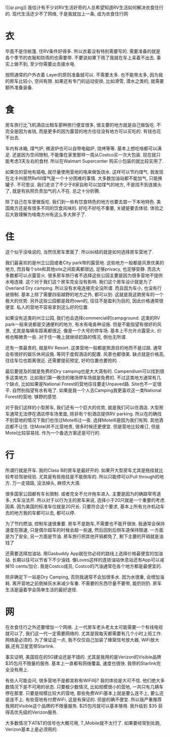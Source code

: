 ![[qr.png]]
我估计有不少对RV生活好奇的人总希望知道RV生活如何解决衣食住行的. 现代生活还少不了网络, 于是我就加上一条, 成为衣食住行网

# 衣

毕竟不是住帐篷. 住RV条件好得多. 所以衣着没有特别需要写的. 需要准备的就是各个季节的衣服和防雨的也需要带. 不要说如果下雨了我就在车上呆着不出去. 事实上做不到, 至少你需要出去接水电. 

按照通常的户外衣着 Layer的原则准备就可以. 不需要太多. 也不能带太多, 因为我的房车比较小, 空间有限. 如果还有专门的运动安排, 比如滑雪, 潜水之类的, 就需要额外准备装备. 

# 食

房车旅行比飞机酒店出租车那种旅行便宜很多, 很主要的地方就是自己做饭吃. 不完全是因为省钱, 而是更多的因为露营的地方往往没有地方可以买吃的. 有钱也花不出去. 

车内有冰箱, 煤气炉, 微波炉也可以自带电磁炉, 烧烤等等. 基本上想吃啥都可以满足. 还是因为空间限制, 不能像在家里那样一周从Costco买一次大包装. 现在就只能考虑3天左右的食材. 所以在Walmart Supercenter 购买小包装的就比较实用了. 

如果住的营地有插电, 就尽量使用营地的电来做饭烧水. 这样可以节约煤气. 我发现在北卡州居然Refill煤气是一个十分困难的事情. 大多数加油站都不能加气, 只能换罐子. 不可思议. 我们走访了不少于8家自称可以加煤气的地方, 不是找不到连接头了, 就是有执照负责加气的人不在. 总之十分折腾.

除了自己在车里做饭吃. 我们到一些有饮食特色的地方也要去尝一下本地特色. 美国南方还是有很多不同的饮食风味的. 好吃不好吃不重要, 关键是要去体验. 体验之后大致理解为啥南方州有这么多大胖子了.

# 住

这个似乎没啥说的, 当然住房车里面了. 所以纠结的就是如何选择房车营地了.

我们最喜欢的是州立公园或者City park带的露营地. 这些地方一般都是风景优美的地方, 而且每个site和其他site之间距离都很远, 足够privacy, 也足够安静. 而且大多数都可以点露营火. 很多房车旅行者不选择这些公园主要是因为很多营地不提供水电连接. 这个对于我们这个房车完全没有影响. 我们这个房车设计就是为了Overland Dry camping. 所以没有水电连接完全没所谓. 而且因为车小, 也没有行驶限制. 基本上除了需要四驱越野的地方之外, 都可以到. 这就是我这款房车的一个极大的优势. 另外这些公园都是政府own的, 往往不是盈利为目的, 因此价格通常很便宜. 私人的营地不容易拿到这么好的位置.

如果没有这类的州立公园, 我们也会选择commercial的campground. 这类的RV park一般来说都是交通便利的地方, 有水有电各种设施. 但是不能指望有很好的风景, 尤其是每辆车距离都很近. 像是一个大号的停车场. 基本上不允许点露营火. 价格也略微贵一些. 对于住一晚上就继续赶路的情况, 倒也无所谓. 

还有一类最贵的, 就是RV Resort. 这类营地一般都是旅游目的地而不是过路. 通常会有很好的娱乐休闲设施. 等同于度假酒店的配置. 风景也都很美. 缺点就是价格高, 往往车位也距离很近. 还需要提前预定, 好的位置也要抢的. .

最后要提及的就是免费的Dry camping也是大大滴有的. Campendium可以找到很多这类地方. 比如我们第一晚住的赌场停车场就是免费的. 不过这类地方通常有几个缺点, 比如如果是National Forest的营地往往要走Unpaved路. Site也不一定很平. 自然别指望有水有电了. 如果是我一个人去Camping我更喜欢这一类National Forest的营地. 够野的感觉. 

对于我们这样的小型房车, 我们还有一个巨大的优势, 就是我们可以住酒店. 大型房车通常无法停在酒店停车场里面, 除非有个别酒店提供RV parking. 所以在的确找不到营地的情况下我们也住过Motel6过一夜. 选择Motel6是因为我们有狗. 其他酒店都不让住. 住Motel并不比营地贵, 很多时候还更便宜. 但是营地比较难订, 但是Motel比较容易找. 作为一个备选方案还是可行的.

# 行

所谓行就是开车. 我的Class B的房车是最好开的. 如果开大型房车尤其是拖挂就比较考验驾驶经验. 尤其是有些拖挂是不能倒车的. 所以只能停可以Pull through的地方. 万一走错路, 没法掉头, 麻烦大大滴. 

很多国家公园都有车长限制. 或者完全不允许拖车进入. 主要是因为的确路窄弯道多, 大车没法开. 所以对于以行为主的房车来说, 选择小于20尺就是一个重要的考虑因素. 因为美国的标准车位就是20尺长. 只要符合这个要求, 基本上所有允许机动车去的地方我的车都可以去, 都可以停. 

为了节约燃油, 控制车速很重要. 房车不是跑车,不需要也不能开很快. 我通常会保持速度在限速, 只是偶尔超车的时候会超一些速, 然后回到后侧车道保持限速. 一方面是为了安全, 另一方面是节油. 房车旅行把其他开销都免了, 剩下主要的开销就是油钱了

还需要选择加油站. 用Gasbuddy App就在你必经的路线上选择价格最便宜的加油站. 长期以往可以节省下不少油钱. 像Loves这样的连锁油站休息站还有App可以减掉10 cents/加仑. 我是Costco成员, Costco的汽油通常在各个地方都是最便宜的. 

除非确定下一站是Dry Camping, 否则我通常不会加很多水. 因为水很重, 会增加油耗. 离开营地之前倒掉灰水来减少车重. 不需要的东西尽量不要带, 能扔则扔. 房车生活是逼着学会简单生活的最好途径.

# 网

在衣食住行之外还要增加一个网络. 上一代房车老头老太太可能需要一个有线电视就可以了, 我们这一代一定需要网络的. 尤其是我每天都需要有几个小时上班工作. 网络是必须的. 为了保证这一点, 我不仅仅自己加装了蜂窝信号放大器, WiFi放大器,还有卫星宽带Starlink. 

事实证明, 美国现在的5G建设还是不错的. 尤其是我用的是Verizon的Visible品牌$35包月不限量的服务. 基本上一直都有网络覆盖, 速度也很快. 我带的Starlink完全没有用上.

有些人可能会问, 很多营地不是都宣称有WiFi吗? 我的体验是大可不信. 他们绝大多数情况下是不可用的状态. 只要极少数情况, 比如规模很小的营地, 一共只有几辆车停在那里. 只要是规模比较大的营地, 那些免费WiFi基本上就是要么连不上, 要么还是连不上. 有些营地有付费WiFi, 这是有保证的. 但是的确不便宜. 所以我严重推荐我用的Visible这个品牌的不限量服务. $25包月就可以基本够用. 我升级到 $35 获得高优先级的Verizon服务. 

大多数情况下AT&T的信号也大概可用, T_Mobile就不太行了. 如果要经常到处跑, Verizon基本上是必须用的.
